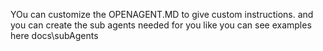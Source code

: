 YOu can customize the OPENAGENT.MD to give custom instructions.
and you can create the sub agents needed for you like you can see examples here docs\subAgents
